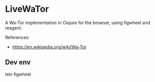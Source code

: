 # LiveWaTor

A Wa-Tor implementation in Clojure for the browser, using figwheel and reagent.


References: 

* https://en.wikipedia.org/wiki/Wa-Tor



## Dev env



lein figwheel



